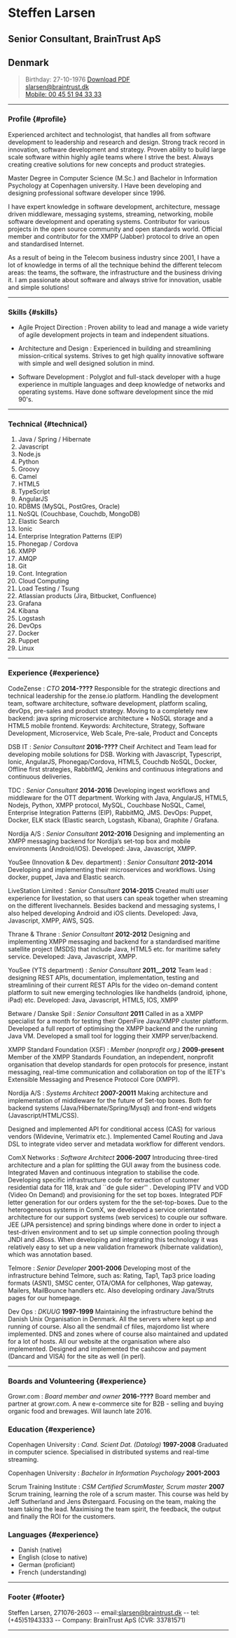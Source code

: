 # Steffen Larsen
## Senior Consultant, BrainTrust ApS
## Denmark

> Birthday: 27-10-1976
> [Download PDF](resume.pdf)  
> [slarsen@braintrust.dk](slarsen@braintrust.dk)  
> [Mobile: 00 45 51 94 33 33](tel:004551943333)

------

### Profile {#profile}

Experienced architect and technologist, that handles all from software development to leadership and research and design. 
Strong track record in innovation, software development and strategy. Proven ability to build large scale software within highly agile teams where I strive the best. Always creating creative solutions for new concepts and product strategies.

Master Degree in Computer Science (M.Sc.) and Bachelor in Information Psychology at Copenhagen university. I Have been developing and designing professional software developer since 1996.

I have expert knowledge in software development, architecture, message driven middleware, messaging systems, streaming, networking, mobile software development and operating systems. Contributor for various projects in the open source community and open standards world. Official member and contributor for the XMPP (Jabber) protocol to drive an open and standardised Internet.

As a result of being in the Telecom business industry since 2001, I have a lot of knowledge in terms of all the technique behind the different telecom areas: the teams, the software, the infrastructure and the business driving it. I am passionate about software and always strive for innovation, usable and simple solutions!


------

### Skills {#skills}


* Agile Project Direction
  : Proven ability to lead and manage a wide variety of agile development projects in team and independent situations.

* Architecture and Design
  : Experienced in building and streamlining mission-critical systems. Strives to get high quality innovative software with simple and well designed solution in mind.
  
* Software Development
  : Polyglot and full-stack developer with a huge experience in multiple languages and deep knowledge of networks and operating systems. Have done software development since the mid 90's.



-------

### Technical {#technical}

1. Java / Spring / Hibernate
1. Javascript
3. Node.js
4. Python
5. Groovy
5. Camel
1. HTML5
2. TypeScript
2. AngularJS
2. RDBMS (MySQL, PostGres, Oracle)
3. NoSQL (Couchbase, Couchdb, MongoDB)
4. Elastic Search
1. Ionic
2. Enterprise Integration Patterns (EIP)
2. Phonegap / Cordova
1. XMPP
2. AMQP
1. Git
2. Cont. Integration
3. Cloud Computing
4. Load Testing / Tsung
5. Atlassian products (Jira, Bitbucket, Confluence)
3. Grafana 
4. Kibana
4. Logstash
1. DevOps
2. Docker
3. Puppet
1. Linux

------

### Experience {#experience}

CodeZense
: *CTO*
  __2014-????__
	Responsible for the strategic directions and technical leadership for the zense.io platform. 
Handling the development team, software architecture, software development, platform scaling, devOps, pre-sales and product strategy. Moving to a completely new backend: java spring microservice architecture + NoSQL storage and a HTML5 mobile frontend.
Keywords: Architecture, Strategy, Software Development, Microservice, Web Scale, Pre-sale, Product and Concepts

DSB IT
: *Senior Consultant*
  __2016-????__
Cheif Architect and Team lead for developing mobile solutions for DSB.
Working with Javascript, Typescript, Ionic, AngularJS, Phonegap/Cordova, HTML5, Couchdb NoSQL, Docker, Offline first strategies, RabbitMQ, Jenkins and continuous integrations and continuous deliveries.

TDC
: *Senior Consultant*
  __2014-2016__
  Developing ingest workflows and middleware for the OTT department.
Working with Java, AngularJS, HTML5, Nodejs, Python, XMPP protocol, MySQL, Couchbase NoSQL, Camel, Enterprise Integration Patterns (EIP), RabbitMQ, JMS.
DevOps: Puppet, Docker, ELK stack (Elastic search, Logstash, Kibana), Graphite / Grafana.


Nordija A/S
: *Senior Consultant*
  __2012-2016__
  Designing and implementing an XMPP messaging backend for Nordija’s set-top box and mobile environments (Android/iOS). Developed: Java, Javascript, XMPP.

YouSee (Innovation & Dev. department)
: *Senior Consultant*
  __2012-2014__
	Developing and implementing their microservices and workflows. Using docker, puppet, Java and Elastic search.

LiveStation Limited
: *Senior Consultant*
  __2014-2015__
  Created multi user experience for livestation, so that users can speak together when streaming on the different livechannels. Besides backend and messaging systems, I also helped developing Android and iOS clients. Developed: Java, Javascript, XMPP, AWS, SQS.

Thrane & Thrane
: *Senior Consultant*
  __2012-2012__
  Designing and implementing XMPP messaging and backend for a standardised maritime satellite project (MSDS) that include Java, HTML5 etc. for maritime safety service. Developed: Java, Javascript, XMPP.

YouSee (YTS department)
: *Senior Consultant*
  __2011__2012__
  Team lead : designing REST APIs, documentation, implementation, testing and streamlining of their current REST APIs for the video on-demand content platform to suit new emerging technologies like handhelds (android, iphone, iPad) etc. Developed: Java, Javascript, HTML5, IOS, XMPP

Betware / Danske Spil
: *Senior Consultant*
  __2011__
  Called in as a XMPP specialist for a month for testing their OpenFire Java/XMPP cluster platform. 
Developed a full report of optimising the XMPP backend and the running Java VM.
Developed a small tool for logging their XMPP server/backend.



XMPP Standard Foundation (XSF)
: *Member (nonprofit org.)*
  __2009-present__
  Member of the XMPP Standards Foundation, an independent, nonprofit organisation that develop standards for open protocols for presence, instant messaging, real-time communication and collaboration on top of the IETF's Extensible Messaging and Presence Protocol Core (XMPP).

Nordija A/S
: *Systems Architect*
  __2007-20011__
  Making architecture and implementation of middleware for the future of Set-top boxes. Both for backend systems (Java/Hibernate/Spring/Mysql) and front-end widgets (Javascript/HTML/CSS). 

  Designed and implemented API for conditional access (CAS) for various vendors (Widevine, Verimatrix etc.). Implemented Camel Routing and Java DSL to integrate video server and metadata workflow for different vendors.

ComX Networks
: *Software Architect*
  __2006-2007__
  Introducing three-tired architecture and a plan for splitting the GUI away from the business code. Integrated Maven and continuous integration to stabilise the code. Developing specific infrastructure code for extraction of customer residential data for 118, krak and ``de gule sider'' . Developing IPTV and VOD (Video On Demand) and provisioning for the set top boxes. Integrated PDF letter generation for our orders system for the the set-top-boxes. Due to the heterogeneous systems in ComX, we developed a service orientated architecture for our support systems (web services) to couple our software. JEE (JPA persistence) and spring bindings where done in order to inject a test-driven environment and to set up simple connection pooling through JNDI and JBoss. When developing and
integrating this technology it was relatively easy to set up a new validation framework (hibernate validation), which was annotation based.

Telmore
: *Senior Developer*
  __2001-2006__
  Developing most of the infrastructure behind Telmore, such as: Rating, Tap1, Tap3 price loading formats (ASN1), SMSC center, OTA/OMA for cellphones, Wap gateway, Mailers, MailBounce handlers etc. Also developing ordinary Java/Struts pages for our homepage.

Dev Ops
: *DKUUG*
  __1997-1999__
  Maintaining the infrastructure behind the Danish Unix Organisation in Denmark. All the servers where kept up and running of course. Also all the sendmail cf files, majordomo list where implemented. DNS and zones where of course also maintained and updated for a lot of hosts. All our website at the organisation where also implemented. Designed and implemented the cashcow and payment (Dancard and VISA) for the site as well (in perl).

-------


### Boards and Volunteering {#experience}
Growr.com
: *Board member and owner*
  __2016-????__
  Board member and partner at growr.com. A new e-commerce site for B2B - selling and buying organic food and brewages. Will launch late 2016.
  
### Education {#experience}

Copenhagen University
: *Cand. Scient Dat. (Datalog)*
  __1997-2008__
Graduated in computer science. Specialised in distributed systems and real-time streaming.

Copenhagen University
: *Bachelor in Information Psychology*
  __2001-2003__


Scrum Training Institute
: *CSM Certified ScrumMaster, Scrum master*
  __2007__
Scrum training, learning the role of a scrum master. This course was held by Jeff Sutherland and Jens Østergaard. Focusing on the team, making the team taking the lead. Maximising the team spirit, the feedback, the output and finally the ROI for the customers.


### Languages {#experience}

* Danish (native)
* English (close to native)
* German (proficiant)
* French (understanding)


------

### Footer {#footer}

Steffen Larsen, 271076-2603 -- email:[slarsen@braintrust.dk](slarsen@braintrust.dk) -- tel: (+45)51943333 -- Company: BrainTrust ApS (CVR: 33781571)

------